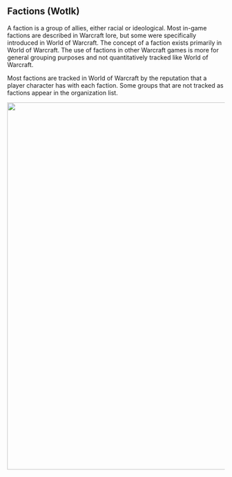 <h2>Factions (Wotlk)</h2>
A faction is a group of allies, either racial or ideological. Most in-game factions are described in Warcraft lore, but some were specifically introduced in World of Warcraft.
The concept of a faction exists primarily in World of Warcraft. The use of factions in other Warcraft games is more for general grouping purposes and not quantitatively tracked like World of Warcraft.

Most factions are tracked in World of Warcraft by the reputation that a player character has with each faction. Some groups that are not tracked as factions appear in the organization list.

<img class="wp-image-64 aligncenter" src="https://wowgaming.altervista.org/wp/wp-content/uploads/2017/05/Factions-895x1024.png" alt="" width="744" height="851" />

&nbsp;

